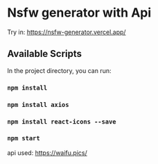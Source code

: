 # Nsfw generator with Api 

Try in: https://nsfw-generator.vercel.app/

## Available Scripts

In the project directory, you can run:
### `npm install`
### `npm install axios`
### `npm install react-icons --save`
### `npm start`


api used: https://waifu.pics/
